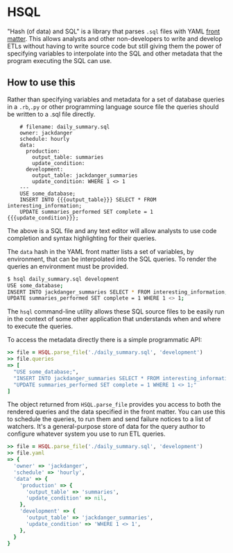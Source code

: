 # HSQL

"Hash (of data) and SQL" is a library that parses `.sql` files with YAML
[front matter](http://jekyllrb.com/docs/frontmatter/). This allows
analysts and other non-developers to write and develop ETLs without
having to write source code but still giving them the power of
specifying variables to interpolate into the SQL and other metadata that
the program executing the SQL can use.

## How to use this

Rather than specifying variables and metadata for a set of database
queries in a `.rb`,`.py` or other programming language source file the queries
should be written to a .sql file directly.

        # filename: daily_summary.sql
        owner: jackdanger
        schedule: hourly
        data:
          production:
            output_table: summaries
            update_condition:
          development:
            output_table: jackdanger_summaries
            update_condition: WHERE 1 <> 1
        ---
        USE some_database;
        INSERT INTO {{{output_table}}} SELECT * FROM interesting_information;
        UPDATE summaries_performed SET complete = 1 {{{update_condition}}};

The above is a SQL file and any text editor will allow analysts to use
code completion and syntax highlighting for their queries.

The `data` hash in the YAML front matter lists a set of variables, by
environment, that can be interpolated into the SQL queries. To render
the queries an environment must be provided.

```bash
$ hsql daily_summary.sql development
USE some_database;
INSERT INTO jackdanger_summaries SELECT * FROM interesting_information;
UPDATE summaries_performed SET complete = 1 WHERE 1 <> 1;
```

The `hsql` command-line utility allows these SQL source files to be
easily run in the context of some other application that understands
when and where to execute the queries.

To access the metadata directly there is a simple programmatic API:

```ruby
>> file = HSQL.parse_file('./daily_summary.sql', 'development')
>> file.queries
=> [
  "USE some_database;",
  "INSERT INTO jackdanger_summaries SELECT * FROM interesting_information;",
  "UPDATE summaries_performed SET complete = 1 WHERE 1 <> 1;"
]
```

The object returned from `HSQL.parse_file` provides you access to both
the rendered queries and the data specified in the front matter. You can
use this to schedule the queries, to run them and send failure notices
to a list of watchers. It's a general-purpose store of data for the
query author to configure whatever system you use to run ETL queries.

```ruby
>> file = HSQL.parse_file('./daily_summary.sql', 'development')
>> file.yaml
=> {
  'owner' => 'jackdanger',
  'schedule' => 'hourly',
  'data' => {
    'production' => {
      'output_table' => 'summaries',
      'update_condition' => nil,
    },
    'development' => {
      'output_table' => 'jackdanger_summaries',
      'update_condition' => 'WHERE 1 <> 1',
    },
  }
}
```
